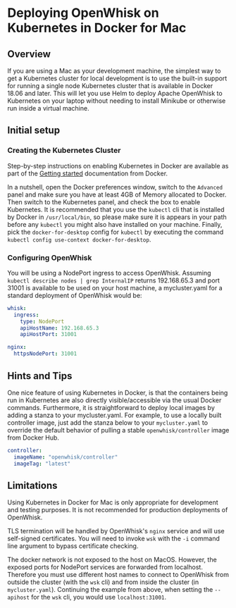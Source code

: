 <!--
#
# Licensed to the Apache Software Foundation (ASF) under one or more
# contributor license agreements.  See the NOTICE file distributed with
# this work for additional information regarding copyright ownership.
# The ASF licenses this file to You under the Apache License, Version 2.0
# (the "License"); you may not use this file except in compliance with
# the License.  You may obtain a copy of the License at
#
#     http://www.apache.org/licenses/LICENSE-2.0
#
# Unless required by applicable law or agreed to in writing, software
# distributed under the License is distributed on an "AS IS" BASIS,
# WITHOUT WARRANTIES OR CONDITIONS OF ANY KIND, either express or implied.
# See the License for the specific language governing permissions and
# limitations under the License.
#
-->

# Deploying OpenWhisk on Kubernetes in Docker for Mac

## Overview

If you are using a Mac as your development machine, the simplest way
to get a Kubernetes cluster for local development is to use the
built-in support for running a single node Kubernetes cluster that is
available in Docker 18.06 and later.  This will let you use Helm to
deploy Apache OpenWhisk to Kubernetes on your laptop without needing
to install Minikube or otherwise run inside a virtual machine.

## Initial setup

### Creating the Kubernetes Cluster

Step-by-step instructions on enabling Kubernetes in Docker are
available as part of the
[Getting started](https://docs.docker.com/docker-for-mac/#Kubernetes)
documentation from Docker.

In a nutshell, open the Docker preferences window, switch to the
`Advanced` panel and make sure you have at least 4GB of Memory
allocated to Docker. Then switch to the Kubernetes panel, and check
the box to enable Kubernetes. It is recommended that you use the
`kubectl` cli that is installed by Docker in `/usr/local/bin`, so
please make sure it is appears in your path before any `kubectl` you
might also have installed on your machine.  Finally, pick the
`docker-for-desktop` config for `kubectl` by executing the command
`kubectl config use-context docker-for-desktop`.

### Configuring OpenWhisk

You will be using a NodePort ingress to access OpenWhisk. Assuming
`kubectl describe nodes | grep InternalIP` returns 192.168.65.3 and
port 31001 is available to be used on your host machine, a
mycluster.yaml for a standard deployment of OpenWhisk would be:
```yaml
whisk:
  ingress:
    type: NodePort
    apiHostName: 192.168.65.3
    apiHostPort: 31001

nginx:
  httpsNodePort: 31001
```

## Hints and Tips

One nice feature of using Kubernetes in Docker, is that the
containers being run in Kubernetes are also directly
visible/accessible via the usual Docker commands. Furthermore, it is
straightforward to deploy local images by adding a stanza to your
mycluster.yaml. For example, to use a locally built controller image,
just add the stanza below to your `mycluster.yaml` to override the default
behavior of pulling a stable `openwhisk/controller` image from Docker Hub.
```yaml
controller:
  imageName: "openwhisk/controller"
  imageTag: "latest"
```

## Limitations

Using Kubernetes in Docker for Mac is only appropriate for development
and testing purposes.  It is not recommended for production
deployments of OpenWhisk.

TLS termination will be handled by OpenWhisk's `nginx` service and
will use self-signed certificates.  You will need to invoke `wsk` with
the `-i` command line argument to bypass certificate checking.

The docker network is not exposed to the host on MacOS. However, the
exposed ports for NodePort services are forwarded from localhost.
Therefore you must use different host names to connect to OpenWhisk
from outside the cluster (with the `wsk` cli) and from inside the
cluster (in `mycluster.yaml`).  Continuing the example from above,
when setting the `--apihost` for the `wsk` cli, you would use
`localhost:31001`.
